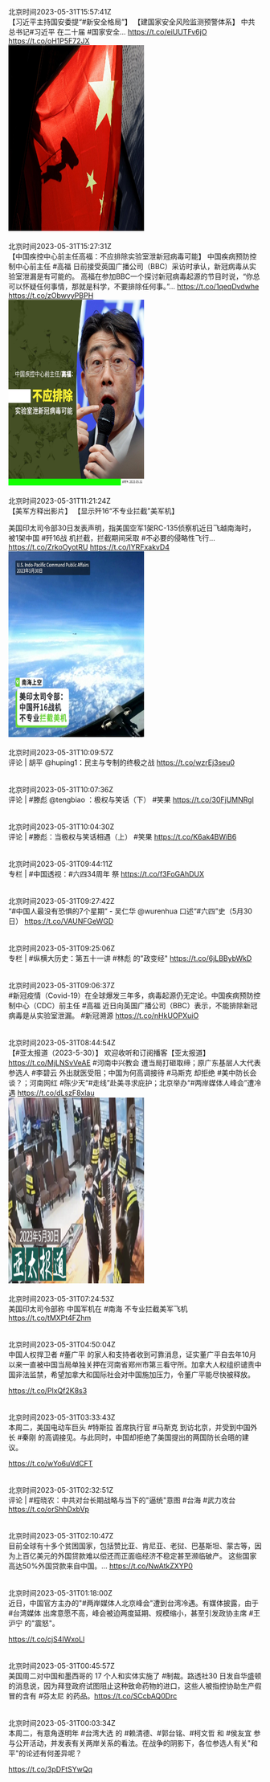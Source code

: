 北京时间2023-05-31T15:57:41Z<br>【习近平主持国安委提“#新安全格局”】
【建国家安全风险监测预警体系】
中共总书记#习近平 在二十届 #国家安全… https://t.co/eiUUTFv6jO https://t.co/oH1P5F72JX<br><img src='/temp/image/2023/u-Month-5/1663817007907880961_0.jpg' width='270' height='370'><br><br>北京时间2023-05-31T15:27:31Z<br>【中国疾控中心前主任高福：不应排除实验室泄新冠病毒可能】
中国疾病预防控制中心前主任 #高福 日前接受英国广播公司（BBC）采访时承认，新冠病毒从实验室泄漏是有可能的。
高福在参加BBC一个探讨新冠病毒起源的节目时说，“你总可以怀疑任何事情，那就是科学，不要排除任何事。”… https://t.co/1qeqDvdwhe https://t.co/zObwvyPBPH<br><img src='/temp/image/2023/u-Month-5/1663809416834203649_0.jpg' width='270' height='370'><br><br>北京时间2023-05-31T11:21:24Z<br>【美军方释出影片】
【显示歼16“不专业拦截”美军机】

美国印太司令部30日发表声明，指美国空军1架RC-135侦察机近日飞越南海时，被1架中国 #歼16战 机拦截，拦截期间采取 #不必要的侵略性飞行… https://t.co/ZrkoOyotRU https://t.co/IYRFxakvD4<br><img src='/temp/video/2023/u-Month-5/at-Day-31/RFA_Chinese/1663747476808155136_0.jpg' width='270' height='370'><br><br>北京时间2023-05-31T10:09:57Z<br>评论 | 胡平 @huping1：民主与专制的终极之战 https://t.co/wzrEj3seu0<br><br><br>北京时间2023-05-31T10:07:36Z<br>评论 | #滕彪 @tengbiao  ：极权与笑话（下）
#笑果  https://t.co/30FjUMNRgl<br><br><br>北京时间2023-05-31T10:04:30Z<br>评论 | #滕彪：当极权与笑话相遇（上）
#笑果  https://t.co/K6ak4BWiB6<br><br><br>北京时间2023-05-31T09:44:11Z<br>专栏 | #中国透视：#六四34周年 祭 https://t.co/f3FoGAhDUX<br><br><br>北京时间2023-05-31T09:27:42Z<br>“#中国人最没有恐惧的7个星期” - 吴仁华 @wurenhua  口述“#六四”史（5月30日） https://t.co/VAUNFGeWGD<br><br><br>北京时间2023-05-31T09:25:06Z<br>专栏 | #纵横大历史：第五十一讲 #林彪 的"政变经" https://t.co/6jLBBybWkD<br><br><br>北京时间2023-05-31T09:06:37Z<br>#新冠疫情（Covid-19）在全球爆发三年多，病毒起源仍无定论。中国疾病预防控制中心（CDC）前主任 #高福 近日向英国广播公司（BBC）表示，不能排除新冠病毒是从实验室泄漏。
#新冠溯源 
 https://t.co/nHkUOPXuiO<br><br><br>北京时间2023-05-31T08:44:54Z<br>【#亚太报道（2023-5-30）】
欢迎收听和订阅播客【亚太报道】 https://t.co/MjLNSvVeAE
#河南中兴教会 遭当局打砸取缔；原广东基层人大代表参选人 #李碧云 外出就医受阻；中国为何高调接待 #马斯克 却拒绝 #美中防长会谈？；河南网红 #陈少天“#走线”赴美寻求庇护；北京举办“#两岸媒体人峰会”遭冷遇 https://t.co/dLszF8xlau<br><img src='/temp/image/2023/u-Month-5/1663708095745343494_0.jpg' width='270' height='370'><br><br>北京时间2023-05-31T07:24:53Z<br>美国印太司令部称  中国军机在 #南海 不专业拦截美军飞机 https://t.co/tMXPt4FZhm<br><br><br>北京时间2023-05-31T04:50:04Z<br>中国人权捍卫者 #董广平 的家人和支持者收到可靠消息，证实董广平自去年10月以来一直被中国当局单独关押在河南省郑州市第三看守所。加拿大人权组织谴责中国非法监禁，希望加拿大和国际社会对中国施加压力，令董广平能尽快被释放。

 https://t.co/PlxQf2K8s3<br><br><br>北京时间2023-05-31T03:33:43Z<br>本周二，美国电动车巨头 #特斯拉 首席执行官 #马斯克 到访北京，并受到中国外长 #秦刚 的高调接见。与此同时，中国却拒绝了美国提出的两国防长会晤的建议。

https://t.co/wYo6uVdCFT<br><br><br>北京时间2023-05-31T02:32:51Z<br>评论 | #程晓农：中共对台长期战略与当下的"逼统"意图 
#台海 #武力攻台  https://t.co/orShhDxbVp<br><br><br>北京时间2023-05-31T02:10:47Z<br>目前全球有十多个贫困国家，包括赞比亚、肯尼亚、老挝、巴基斯坦、蒙古等，因为上百亿美元的外国贷款难以偿还而正面临经济不稳定甚至濒临破产。
这些国家高达50%外国贷款来自中国。… https://t.co/NwAtkZXYP0<br><br><br>北京时间2023-05-31T01:18:00Z<br>近日，中国官方主办的"#两岸媒体人北京峰会"遭到台湾冷遇。有媒体披露，由于 #台湾媒体 出席意愿不高，峰会被迫两度延期、规模缩小，甚至引发政协主席 #王沪宁 的"震怒"。

https://t.co/cjS4IWxoLl<br><br><br>北京时间2023-05-31T00:45:57Z<br>美国周二对中国和墨西哥的 17 个人和实体实施了 #制裁。路透社30 日发自华盛顿的消息说，因为拜登政府试图阻止这种致命药物的进口，这些人被指控协助生产假冒的含有 #芬太尼 的药品。https://t.co/SCcbAQ0Drc<br><br><br>北京时间2023-05-31T00:03:34Z<br>本周二，有意角逐明年 #台湾大选 的 #赖清德、#郭台铭、#柯文哲 和 #侯友宜 参与公开活动，并发表有关两岸关系的看法。在战争的阴影下，各位参选人有关"和平"的论述有何差异呢？

 https://t.co/3pDFtSYwQq<br><br><br>